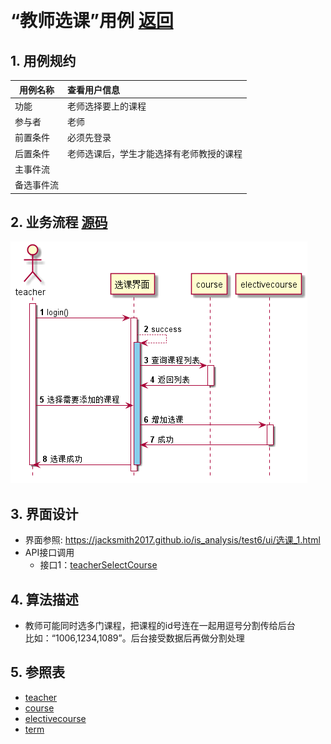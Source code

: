 ﻿﻿<!-- markdownlint-disable MD033-->
<!-- 禁止MD033类型的警告 https://www.npmjs.com/package/markdownlint -->

# “教师选课”用例 [返回](../README.md)
## 1. 用例规约

|用例名称|查看用户信息|
|-------|:-------------|
|功能|老师选择要上的课程|
|参与者|老师|
|前置条件|必须先登录|
|后置条件|老师选课后，学生才能选择有老师教授的课程|
|主事件流| |
|备选事件流| |

## 2. 业务流程 [源码](../src/教师选课.puml)
![教师选课](../picture/教师选课.png)

## 3. 界面设计
- 界面参照: https://jacksmith2017.github.io/is_analysis/test6/ui/选课_1.html
- API接口调用
    - 接口1：[teacherSelectCourse](../接口/teacherSelectCourse.md)

## 4. 算法描述
- 教师可能同时选多门课程，把课程的id号连在一起用逗号分割传给后台<br>
比如：“1006,1234,1089”。后台接受数据后再做分割处理
    
## 5. 参照表
- [teacher](../数据库设计.md/#teacher)
- [course](../数据库设计.md/#course)
- [electivecourse](../数据库设计.md/#electivecourse)
- [term](../数据库设计.md/#term)

